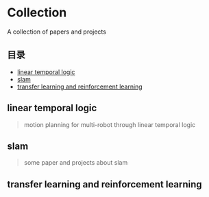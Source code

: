 # Collection
A collection of papers and projects

## 目录
* [linear temporal logic]()
* [slam]()
* [transfer learning and reinforcement learning]()

## linear temporal logic
>motion planning for multi-robot through linear temporal logic

## slam
>some paper and projects about slam
## transfer learning and reinforcement learning
